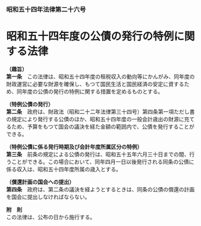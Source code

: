 ### 昭和五十四年法律第二十六号  
# 昭和五十四年度の公債の発行の特例に関する法律  
  
**（趣旨）**  
**第一条**　この法律は、昭和五十四年度の租税収入の動向等にかんがみ、同年度の財政運営に必要な財源を確保し、もつて国民生活と国民経済の安定に資するため、同年度の公債の発行の特例に関する措置を定めるものとする。  
  
**（特例公債の発行）**  
**第二条**　政府は、財政法（昭和二十二年法律第三十四号）第四条第一項ただし書の規定により発行する公債のほか、昭和五十四年度の一般会計歳出の財源に充てるため、予算をもつて国会の議決を経た金額の範囲内で、公債を発行することができる。  
  
**（特例公債に係る発行時期及び会計年度所属区分の特例）**  
**第三条**　前条の規定による公債の発行は、昭和五十五年六月三十日までの間、行うことができる。この場合において、同年四月一日以後発行される同条の公債に係る収入は、昭和五十四年度所属の歳入とする。  
  
**（償還計画の国会への提出）**  
**第四条**　政府は、第二条の議決を経ようとするときは、同条の公債の償還の計画を国会に提出しなければならない。  
  
**附　則**  
この法律は、公布の日から施行する。  
  
